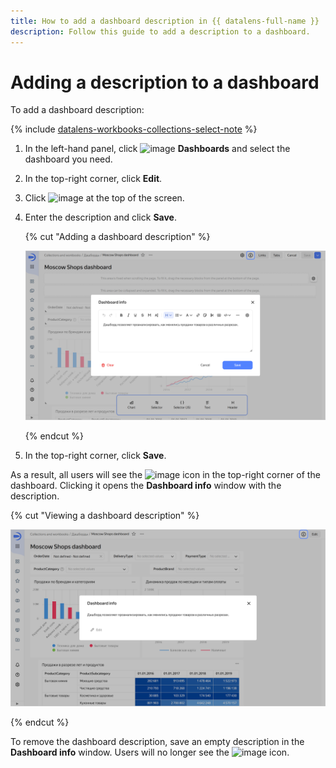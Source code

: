 ```yaml
---
title: How to add a dashboard description in {{ datalens-full-name }}
description: Follow this guide to add a description to a dashboard.
---
```


# Adding a description to a dashboard

To add a dashboard description:


{% include [datalens-workbooks-collections-select-note](../../../_includes/datalens/operations/datalens-workbooks-collections-select-note.md) %}


1. In the left-hand panel, click ![image](../../../_assets/console-icons/layout-cells-large.svg) **Dashboards** and select the dashboard you need.
1. In the top-right corner, click **Edit**.
1. Click ![image](../../../_assets/console-icons/circle-info.svg) at the top of the screen.
1. Enter the description and click **Save**.

   {% cut "Adding a dashboard description" %}

   ![add-description](../../../_assets/datalens/dashboard/add-description.png)
   
   {% endcut %}

1. In the top-right corner, click **Save**.

As a result, all users will see the ![image](../../../_assets/console-icons/circle-info.svg) icon in the top-right corner of the dashboard. Clicking it opens the **Dashboard info** window with the description.

{% cut "Viewing a dashboard description" %}

![description](../../../_assets/datalens/dashboard/description.png)

{% endcut %}

To remove the dashboard description, save an empty description in the **Dashboard info** window. Users will no longer see the ![image](../../../_assets/console-icons/circle-info.svg) icon.
